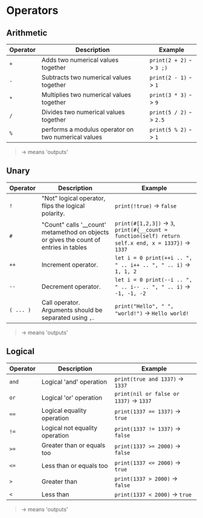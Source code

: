 # Operators

## Arithmetic

| Operator | Description                  | Example                                |
| -------- | ---------------------------- | -------------------------------------- |
| `+`      | Adds two numerical values together | `print(2 + 2)` -> `3 ;)`         |
| `-`      | Subtracts two numerical values together | `print(2 - 1)` -> `1`       |
| `*`      | Multiplies two numerical values together | `print(3 * 3)` -> `9`      |
| `/`      | Divides two numerical values together | `print(5 / 2)` -> `2.5`       |
| `%`      | performs a modulus operator on two numerical values | `print(5 % 2)` -> `1` |
> -> means 'outputs'

## Unary

| Operator | Description                  | Example                                |
| -------- | ---------------------------- | -------------------------------------- |
| `!`      | "Not" logical operator, flips the logical polarity. | `print(!true)` -> `false` |
| `#`      | "Count" calls '__count' metamethod on objects or gives the count of entries in tables | `print(#[1,2,3])` -> `3`, `print(#{__count = function(self) return self.x end, x = 1337})` -> `1337` | 
| `++`     | Increment operator.          | `let i = 0 print(++i .. ", " .. i++ .. ", " .. i)` -> `1, 1, 2` |
| `--`     | Decrement operator.          | `let i = 0 print(--i .. ", " .. i-- .. ", " .. i)` -> `-1, -1, -2` |
| `( ... )` | Call operator. Arguments should be separated using `,`. | `print("Hello", " ", "world!")` -> `Hello world!` |
> -> means 'outputs'

## Logical

| Operator | Description                  | Example                                |
| -------- | ---------------------------- | -------------------------------------- |
| `and`    | Logical 'and' operation      | `print(true and 1337)` -> `1337`       |
| `or`     | Logical 'or' operation       | `print(nil or false or 1337)` -> `1337` |
| `==`     | Logical equality operation   | `print(1337 == 1337)` -> `true`        |
| `!=`     | Logical not equality operation | `print(1337 != 1337)` -> `false`        |
| `>=`     | Greater than or equals too   | `print(1337 >= 2000)` -> `false`       |
| `<=`     | Less than or equals too      | `print(1337 <= 2000)` -> `true`        |
| `>`      | Greater than                 | `print(1337 > 2000)` -> `false`        |
| `<`      | Less than                    | `print(1337 < 2000)` -> `true`         |
> -> means 'outputs'